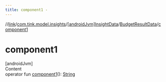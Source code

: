 ```yaml
---
title: component1 -
---
```

//[link](../../../index.md)/[com.tink.model.insights](../../index.md)/[[androidJvm]InsightData](../index.md)/[BudgetResultData](index.md)/[component1](component1.md)



# component1  
[androidJvm]  
Content  
operator fun [component1](component1.md)(): [String](https://kotlinlang.org/api/latest/jvm/stdlib/kotlin/-string/index.html)  



